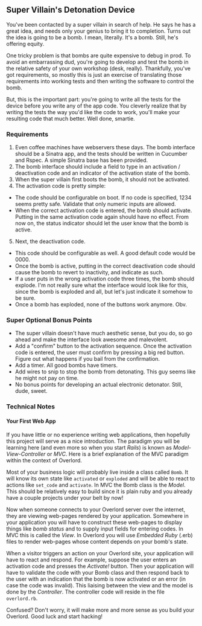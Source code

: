 ## Super Villain's Detonation Device

You've been contacted by a super villain in search of help. He says he has a great idea, and needs only your genius to bring it to completion. Turns out the idea is going to be a bomb. I mean, literally. It's a bomb. Still, he's offering equity.

One tricky problem is that bombs are quite expensive to debug in prod. To avoid an embarrassing dud, you're going to develop and test the bomb in the relative safety of your own workshop (desk, really). Thankfully, you've got requirements, so mostly this is just an exercise of translating those requirements into working tests and then writing the software to control the bomb. 

But, this is the important part: you're going to write all the tests for the device before you write any of the app code. You cleverly realize that by writing the tests the way you'd like the code to work, you'll make your resulting code that much better. Well done, smartie.

### Requirements

1. Even coffee machines have webservers these days. The bomb interface should be a Sinatra app, and the tests should be written in Cucumber and Rspec. A simple Sinatra base has been provided.
2. The bomb interface should include a field to type in an activation / deactivation code and an indicator of the activation state of the bomb.
3. When the super villain first boots the bomb, it should not be activated.
4. The activation code is pretty simple:
  * The code should be configurable on boot. If no code is specified, 1234 seems pretty safe. Validate that only numeric inputs are allowed.
  * When the correct activation code is entered, the bomb should activate. Putting in the same activation code again should have no effect. From now on, the status indicator should let the user know that the bomb is active.
5. Next, the deactivation code.
  * This code should be configurable as well. A good default code would be 0000.
  * Once the bomb is active, putting in the correct deactivation code should cause the bomb to revert to inactivity, and indicate as such.
  * If a user puts in the wrong activation code three times, the bomb should explode. I'm not really sure what the interface would look like for this, since the bomb is exploded and all, but let's just indicate it somehow to be sure.
  * Once a bomb has exploded, none of the buttons work anymore. Obv.


### Super Optional Bonus Points
* The super villain doesn't have much aesthetic sense, but you do, so go ahead and make the interface look awesome and malevolent.
* Add a "confirm" button to the activation sequence. Once the activation code is entered, the user must confirm by pressing a big red button. Figure out what happens if you bail from the confirmation.
* Add a timer. All good bombs have timers.
* Add wires to snip to stop the bomb from detonating. This guy seems like he might not pay on time.
* No bonus points for developing an actual electronic detonator. Still, dude, sweet.

### Technical Notes

#### Your First Web App

If you have little or no experience writing web applications, then hopefully this project will serve as a nice introduction. The paradigm you will be learning here (and even more so when you start _Rails_) is known as _Model-View-Controller_ or _MVC_. Here is a brief explanation of the MVC paradigm within the context of Overlord.

Most of your business logic will probably live inside a class called `Bomb`. It will know its own state like `activated` or `exploded` and will be able to react to actions like `set_code` and `activate`. In MVC the Bomb class is the _Model_. This should be relatively easy to build since it is plain ruby and you already have a couple projects under your belt by now!

Now when someone connects to your Overlord server over the internet, they are viewing web-pages rendered by your application. Somewhere in your application you will have to construct these web-pages to display things like _bomb status_ and to supply input fields for entering codes. In MVC this is called the _View_. In Overlord you will use _Embedded Ruby_ (.erb) files to render web-pages whose content depends on your bomb's state.

When a visitor triggers an action on your Overlord site, your application will have to react and respond. For example, suppose the user enters an activation code and presses the _Activate!_ button. Then your application will have to validate the code with your Bomb class and then respond back to the user with an indication that the bomb is now activated or an error (in case the code was invalid). This liaising between the view and the model is done by the _Controller_. The controller code will reside in the file `overlord.rb`.

Confused? Don't worry, it will make more and more sense as you build your Overlord. Good luck and start hacking!
